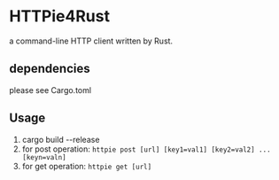 # HTTPie4Rust
a command-line HTTP client written by Rust.

## dependencies
please see Cargo.toml

## Usage
1. cargo build --release
2. for post operation: `httpie post [url] [key1=val1] [key2=val2] ... [keyn=valn]`
3. for get operation: `httpie get [url]`